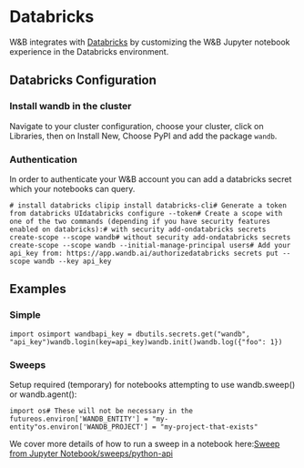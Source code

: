 # Databricks

W&B integrates with [Databricks](https://www.databricks.com/) by customizing the W&B Jupyter notebook experience in the Databricks environment.

## Databricks Configuration <a id="databricks-configuration"></a>

### Install wandb in the cluster <a id="install-wandb-in-the-cluster"></a>

Navigate to your cluster configuration, choose your cluster, click on Libraries, then on Install New, Choose PyPI and add the package `wandb`.

### Authentication <a id="authentication"></a>

In order to authenticate your W&B account you can add a databricks secret which your notebooks can query.

```text
# install databricks clipip install databricks-cli​# Generate a token from databricks UIdatabricks configure --token​# Create a scope with one of the two commands (depending if you have security features enabled on databricks):# with security add-ondatabricks secrets create-scope --scope wandb# without security add-ondatabricks secrets create-scope --scope wandb --initial-manage-principal users​# Add your api_key from: https://app.wandb.ai/authorizedatabricks secrets put --scope wandb --key api_key
```

## Examples <a id="examples"></a>

### Simple <a id="simple"></a>

```text
import osimport wandb​api_key = dbutils.secrets.get("wandb", "api_key")wandb.login(key=api_key)​wandb.init()wandb.log({"foo": 1})
```

### Sweeps <a id="sweeps"></a>

Setup required \(temporary\) for notebooks attempting to use wandb.sweep\(\) or wandb.agent\(\):

```text
import os# These will not be necessary in the futureos.environ['WANDB_ENTITY'] = "my-entity"os.environ['WANDB_PROJECT'] = "my-project-that-exists"
```

We cover more details of how to run a sweep in a notebook here:[Sweep from Jupyter Notebook/sweeps/python-api](https://docs.wandb.ai/sweeps/python-api)

